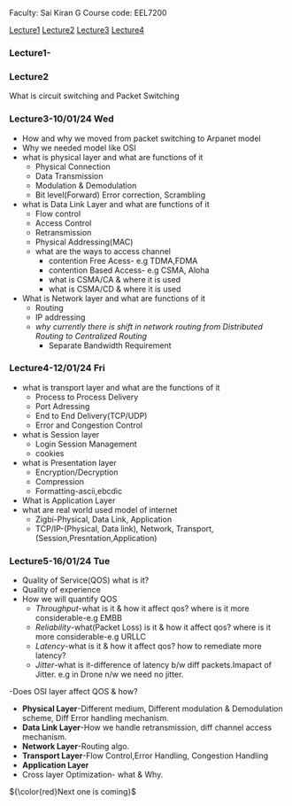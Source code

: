 Faculty: Sai Kiran G
Course code: EEL7200

[Lecture1](https://github.com/VenkySharma/Mtech-CSE/blob/main/Course/Data%20Communication%20%26%20Networking/about.md#lecture1-)
[Lecture2](https://github.com/VenkySharma/Mtech-CSE/blob/main/Course/Data%20Communication%20%26%20Networking/about.md#lecture2)
[Lecture3](https://github.com/VenkySharma/Mtech-CSE/blob/main/Course/Data%20Communication%20%26%20Networking/about.md#lecture3-100124-wed)
[Lecture4](https://github.com/VenkySharma/Mtech-CSE/blob/main/Course/Data%20Communication%20%26%20Networking/about.md#lecture4-120124-fri)

### Lecture1-

### Lecture2
What is circuit switching and Packet Switching

### Lecture3-10/01/24 Wed
- How and why we moved from packet switching to Arpanet model
- Why we needed model like OSI
- what is physical layer and what are functions of it
  - Physical Connection
  - Data Transmission
  - Modulation & Demodulation
  - Bit level(Forward) Error correction, Scrambling
- what is Data Link Layer and what are functions of it
  - Flow control
  - Access Control
  - Retransmission
  - Physical Addressing(MAC)
  - what are the ways to access channel
    - contention Free Acess- e.g TDMA,FDMA
    - contention Based Access- e.g CSMA, Aloha
    - what is CSMA/CA & where it is used
    - what is CSMA/CD & where it is used
- What is Network layer and what are functions of it
  - Routing
  - IP addressing
  - *why currently there is shift in network routing from Distributed Routing to Centralized Routing*
    - Separate Bandwidth Requirement

### Lecture4-12/01/24 Fri
- what is transport layer and what are the functions of it
  - Process to Process Delivery
  - Port Adressing
  - End to End Delivery(TCP/UDP)
  - Error and Congestion Control
- what is Session layer
  - Login Session Management
  - cookies
- what is Presentation layer
  - Encryption/Decryption
  - Compression
  - Formatting-ascii,ebcdic
- What is Application Layer
- what are real world used model of internet
  - Zigbi-Physical, Data Link, Application
  - TCP/IP-(Physical, Data link), Network, Transport, (Session,Presntation,Application)
### Lecture5-16/01/24 Tue
- Quality of Service(QOS) what is it?
- Quality of experience
- How we will quantify QOS
  - *Throughput*-what is it & how it affect qos? where is it more considerable-e.g EMBB
  - *Reliability*-what(Packet Loss) is it & how it affect qos? where is it more considerable-e.g URLLC
  - *Latency*-what is it & how it affect qos? how to remediate more latency?
  - *Jitter*-what is it-difference of latency b/w diff packets.Imapact of Jitter. e.g in Drone n/w we need no jitter.
    
-Does OSI layer affect QOS & how?
 - **Physical Layer**-Different medium, Different modulation & Demodulation scheme, Diff Error handling mechanism.
 - **Data Link Layer**-How we handle retransmission, diff channel access mechanism.
 - **Network Layer**-Routing algo.
 - **Transport Layer**-Flow Control,Error Handling, Congestion Handling
 - **Application Layer**
 - Cross layer Optimization- what & Why. 
    
${\color{red}Next one is coming}$
